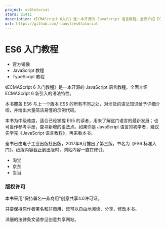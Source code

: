 ```yaml
---
project: es6tutorial
stars: 21411
description: 《ECMAScript 6入门》是一本开源的 JavaScript 语言教程，全面介绍 ECMAScript 6 新增的语法特性。
url: https://github.com/ruanyf/es6tutorial
---
```


ES6 入门教程
========

-   官方镜像
-   JavaScript 教程
-   TypeScript 教程

《ECMAScript 6 入门教程》是一本开源的 JavaScript 语言教程，全面介绍 ECMAScript 6 新引入的语法特性。

本书覆盖 ES6 与上一个版本 ES5 的所有不同之处，对涉及的语法知识给予详细介绍，并给出大量简洁易懂的示例代码。

本书为中级难度，适合已经掌握 ES5 的读者，用来了解这门语言的最新发展；也可当作参考手册，查寻新增的语法点。如果你是 JavaScript 语言的初学者，建议先学完《JavaScript 语言教程》，再来看本书。

全书已由电子工业出版社出版，2017年9月推出了第三版，书名为《ES6 标准入门》。纸版内容截止到出版时，网站内容一直在修订。

-   淘宝
-   京东
-   当当

### 版权许可

本书采用“保持署名—非商用”创意共享4.0许可证。

只要保持原作者署名和非商用，您可以自由地阅读、分享、修改本书。

详细的法律条文请参见创意共享网站。
